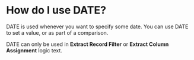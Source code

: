 
# How do I use DATE? 

DATE is used whenever you want to specify some date. You can use DATE to set a value, or as part of a comparison.

DATE can only be used in **Extract Record Filter** or **Extract Column Assignment** logic text.

